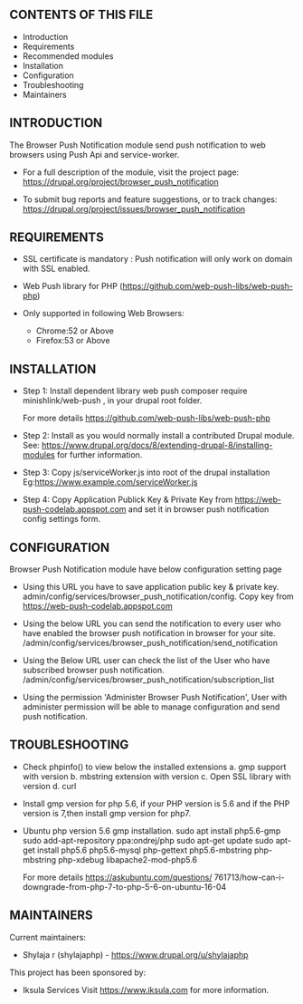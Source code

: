 CONTENTS OF THIS FILE
---------------------
   
 * Introduction
 * Requirements
 * Recommended modules
 * Installation
 * Configuration
 * Troubleshooting
 * Maintainers

INTRODUCTION
------------

The Browser Push Notification module send push notification to web browsers
using Push Api and service-worker.

 * For a full description of the module, visit the project page:
   https://drupal.org/project/browser_push_notification

 * To submit bug reports and feature suggestions, or to track changes:
   https://drupal.org/project/issues/browser_push_notification

REQUIREMENTS
------------

  - SSL certificate is mandatory : Push notification will only work on domain 
    with SSL enabled.

  - Web Push library for PHP (https://github.com/web-push-libs/web-push-php)

  - Only supported in following Web Browsers:
    - Chrome:52 or Above
    - Firefox:53 or Above

INSTALLATION
------------

 * Step 1: Install dependent library web push 
   composer require minishlink/web-push , in your drupal root folder.
   
   For more details 
   https://github.com/web-push-libs/web-push-php

 * Step 2: Install as you would normally install a contributed Drupal module. 
   See: https://www.drupal.org/docs/8/extending-drupal-8/installing-modules
   for further information.

 * Step 3: Copy js/serviceWorker.js into root of the drupal installation
   Eg:https://www.example.com/serviceWorker.js

 * Step 4: Copy Application Publick Key & Private Key from 
   https://web-push-codelab.appspot.com and set it in browser push notification
   config settings form.  

CONFIGURATION
-------------
 Browser Push Notification module have below configuration setting page

 * Using this URL you have to save application public key & private key.
   admin/config/services/browser_push_notification/config. Copy key from
   https://web-push-codelab.appspot.com

 * Using the below URL you can send the notification to every user
   who have enabled the browser push notification in browser for your site.
   /admin/config/services/browser_push_notification/send_notification

 * Using the Below URL user can check the list of the User who have subscribed
   browser push notification.
   /admin/config/services/browser_push_notification/subscription_list

 * Using the permission 'Administer Browser Push Notification',
   User with administer permission will be able to manage  configuration and 
   send push notification.  

 

TROUBLESHOOTING
---------------
 * Check phpinfo() to view below the installed extensions 
   a. gmp support with version
   b. mbstring extension with version
   c. Open SSL library with version
   d. curl

  * Install gmp version for php 5.6, if your PHP version is 5.6 and if the 
    PHP version is 7,then install gmp version for php7.

  * Ubuntu php version 5.6 gmp installation.
    sudo apt install php5.6-gmp
    sudo add-apt-repository ppa:ondrej/php
    sudo apt-get update
    sudo apt-get install  php5.6 php5.6-mysql php-gettext
    php5.6-mbstring php-mbstring  php-xdebug libapache2-mod-php5.6 

    For more details https://askubuntu.com/questions/
    761713/how-can-i-downgrade-from-php-7-to-php-5-6-on-ubuntu-16-04  

MAINTAINERS
-----------

Current maintainers:
 * Shylaja r (shylajaphp) - https://www.drupal.org/u/shylajaphp

This project has been sponsored by:
 * Iksula Services
   Visit https://www.iksula.com for more information.
